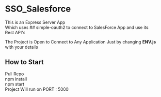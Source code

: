 # SSO_Salesforce

This is an Express Server App <br />
Which uses ## simple-oauth2 to connect to SalesForce App and use its Rest API's

The Project is Open to Connect to Any Application Just by changing <b>ENV.js</b>
with your details

## How to Start
Pull Repo <br />
npm install <br />
npm start <br />
Project Will run on PORT : 5000
